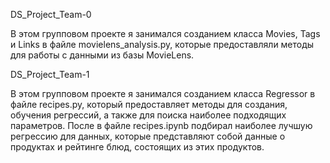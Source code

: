 DS_Project_Team-0

В этом групповом проекте я занимался созданием класса Movies, Tags и Links в файле movielens_analysis.py, которые предоставляли методы для работы с данными из базы MovieLens.

DS_Project_Team-1

В этом групповом проекте я занимался созданием класса Regressor в файле recipes.py, который предоставляет методы для создания, обучения регрессий, а также для поиска наиболее подходящих параметров. После в файле recipes.ipynb подбирал наиболее лучшую регрессию для данных, которые представляют собой данные о продуктах и рейтинге блюд, состоящих из этих продуктов.
